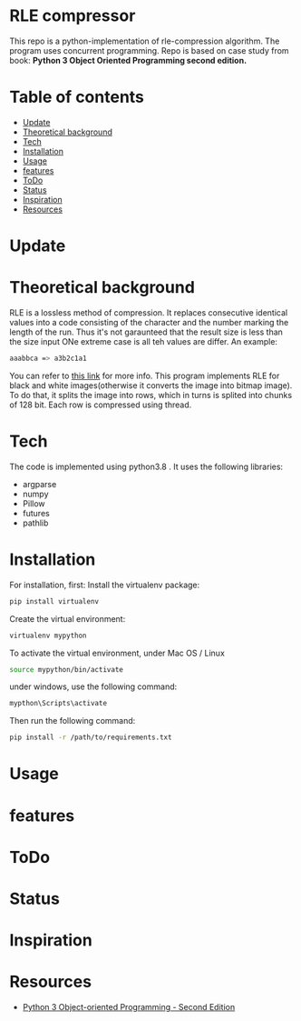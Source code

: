 RLE compressor
=========
This repo is a python-implementation of rle-compression algorithm. The program uses concurrent programming. Repo is based on case study from book: **Python 3 Object Oriented Programming second edition.**

Table of contents
=================
<!--ts-->
   * [Update](#Update)
   * [Theoretical background](#theoretical_background)
   * [Tech](#tech)     
   * [Installation](#installation)
   * [Usage](#usage)
   * [features](#features)
   * [ToDo](#ToDo)
   * [Status](#Status)
   * [Inspiration](#inspiration)  
   * [Resources](#resources)
<!--te-->
Update
============
Theoretical background
============
RLE is a lossless method of compression. It replaces  consecutive identical values into a code consisting of the character and the number marking the length of the run. Thus it's not garaunteed that the result size is less than the size  input
ONe extreme case is all teh values are differ.
An example:
```bash
aaabbca => a3b2c1a1
```
You can refer to [this link](https://www.section.io/engineering-education/run-length-encoding-algorithm-in-python/) for more info. This program implements RLE for black and white images(otherwise it converts the image into bitmap image). To do that, it splits the image into rows, which in turns is splited into chunks of 128 bit. 
Each row is compressed using thread. 

Tech
============
The code is implemented using python3.8 . It uses the following libraries:
<!--ts-->
* argparse
* numpy
* Pillow
* futures
* pathlib
<!--te-->
Installation
============
For installation, first:
Install the virtualenv package:
```bash
pip install virtualenv
````
Create the virtual environment:
```bash
virtualenv mypython
````
To activate the virtual environment, under Mac OS / Linux
```bash
source mypython/bin/activate
````
under windows, use the following command:
```bash
mypthon\Scripts\activate
```
Then run the following command:
```bash
pip install -r /path/to/requirements.txt
```
Usage
=====
features
=====
ToDo
=====
Status
=====
Inspiration
=====
Resources
=====
* [Python 3 Object-oriented Programming - Second Edition](https://www.packtpub.com/product/python-3-object-oriented-programming-second-edition/9781784398781)

